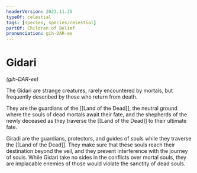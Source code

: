 ```yaml
---
headerVersion: 2023.11.25
typeOf: celestial
tags: [species, species/celestial]
partOf: Children of Belief
pronunciation: gih-DAR-ee
---
```

# Gidari
*(gih-DAR-ee)*

The Gidari are strange creatures, rarely encountered by mortals, but frequently described by those who return from death. 

They are the guardians of the [[Land of the Dead]], the neutral ground where the souls of dead mortals await their fate, and the shepherds of the newly deceased as they traverse the [[Land of the Dead]] to their ultimate fate. 

Giradi are the guardians, protectors, and guides of souls while they traverse the [[Land of the Dead]]. They make sure that these souls reach their destination beyond the veil, and they prevent interference with the journey of souls. While Gidari take no sides in the conflicts over mortal souls, they are implacable enemies of those would violate the sanctity of dead souls.